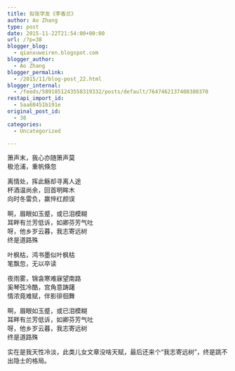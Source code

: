 ```yaml
---
title: 拟张学友《李香兰》
author: Ao Zhang
type: post
date: 2015-11-22T21:54:00+00:00
url: /?p=38
blogger_blog:
  - qianxuweiren.blogspot.com
blogger_author:
  - Ao Zhang
blogger_permalink:
  - /2015/11/blog-post_22.html
blogger_internal:
  - /feeds/5891851243558319332/posts/default/7647462137408380370
restapi_import_id:
  - 5aa60451b191e
original_post_id:
  - 38
categories:
  - Uncategorized

---
```

箫声末，我心亦随箫声莫  
极沧浦，重帆倏忽

离情处，挥此觞却寻离人途  
杯酒温尚余，回首明眸木  
向时冬雷负，羸悴红颜误

啊，眉眼如玉蹙，或已泪模糊  
耳畔有兰芳低诉，如卿芬芳气吐  
呀，他乡岁云暮，我志寄远树  
终是道路殊

叶枫枯，鸿书墨似叶枫枯  
笔飘忽，无以卒读

<div>
</div>

夜雨雾，锦衾寒难寐望南路  
奚琴弦冷酷，宫角意踌躇  
情浓竟难赋，伴影徘徊舞

啊，眉眼如玉蹙，或已泪模糊  
耳畔有兰芳低诉，如卿芬芳气吐  
呀，他乡岁云暮，我志寄远树  
终是道路殊

<div>
</div>

实在是我天性冷淡，此类儿女文章没啥天赋，最后还来个“我志寄远树”，终是跳不出隐士的格局。